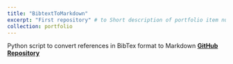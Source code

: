 ```yaml
---
title: "BibtextToMarkdown"
excerpt: "First repository" # to Short description of portfolio item number 1<br/><img src='/images/500x300.png'>"
collection: portfolio
---
```


Python script to convert references in BibTex format to Markdown
[**GitHub Repository**](https://github.com/IreneBS/BibtextToMarkdown.git) 

<!-- This is an item in your portfolio. It can be have images or nice text. If you name the file .md, it will be parsed as markdown. If you name the file .html, it will be parsed as HTML.  -->
